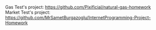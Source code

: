 Gas Test's project: https://github.com/Pixificial/natural-gas-homework
Market Test's project: https://github.com/MrSametBurgazoglu/InternetProgramming-Project-Homework
